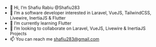 - 👋 Hi, I’m Shafiu Rabiu @Shafiu283
- 👀 I’m a software developer interested in Laravel, VueJS, TailwindCSS, Livewire, InertiaJS & Flutter
- 🌱 I’m currently learning Flutter
- 💞️ I’m looking to collaborate on Laravel, VueJS, Livewire & InertiaJS Projects
- 📫 You can reach me shafiu283@gmail.com

<!---
Shafiu283/Shafiu283 is a ✨ special ✨ repository because its `README.md` (this file) appears on your GitHub profile.
You can click the Preview link to take a look at your changes.
--->
